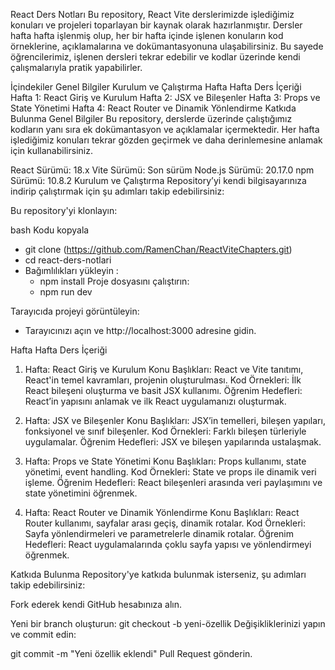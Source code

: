 React Ders Notları
Bu repository, React Vite derslerimizde işlediğimiz konuları ve projeleri toparlayan bir kaynak olarak hazırlanmıştır. Dersler hafta hafta işlenmiş olup, her bir hafta içinde işlenen konuların kod örneklerine, açıklamalarına ve dokümantasyonuna ulaşabilirsiniz. Bu sayede öğrencilerimiz, işlenen dersleri tekrar edebilir ve kodlar üzerinde kendi çalışmalarıyla pratik yapabilirler.

İçindekiler
Genel Bilgiler
Kurulum ve Çalıştırma
Hafta Hafta Ders İçeriği
Hafta 1: React Giriş ve Kurulum
Hafta 2: JSX ve Bileşenler
Hafta 3: Props ve State Yönetimi
Hafta 4: React Router ve Dinamik Yönlendirme
Katkıda Bulunma
Genel Bilgiler
Bu repository, derslerde üzerinde çalıştığımız kodların yanı sıra ek dokümantasyon ve açıklamalar içermektedir. Her hafta işlediğimiz konuları tekrar gözden geçirmek ve daha derinlemesine anlamak için kullanabilirsiniz.

React Sürümü: 18.x
Vite Sürümü: Son sürüm
Node.js Sürümü: 20.17.0
npm Sürümü: 10.8.2
Kurulum ve Çalıştırma
Repository’yi kendi bilgisayarınıza indirip çalıştırmak için şu adımları takip edebilirsiniz:

Bu repository'yi klonlayın:

bash
Kodu kopyala
* git clone (https://github.com/RamenChan/ReactViteChapters.git)
* cd react-ders-notlari
* Bağımlılıkları yükleyin :
   * npm install
Proje dosyasını çalıştırın:
   * npm run dev

Tarayıcıda projeyi görüntüleyin: 
   * Tarayıcınızı açın ve http://localhost:3000 adresine gidin.

Hafta Hafta Ders İçeriği
1. Hafta: React Giriş ve Kurulum
Konu Başlıkları: React ve Vite tanıtımı, React'in temel kavramları, projenin oluşturulması.
Kod Örnekleri: İlk React bileşeni oluşturma ve basit JSX kullanımı.
Öğrenim Hedefleri: React’in yapısını anlamak ve ilk React uygulamanızı oluşturmak.


2. Hafta: JSX ve Bileşenler
Konu Başlıkları: JSX’in temelleri, bileşen yapıları, fonksiyonel ve sınıf bileşenler.
Kod Örnekleri: Farklı bileşen türleriyle uygulamalar.
Öğrenim Hedefleri: JSX ve bileşen yapılarında ustalaşmak.


3. Hafta: Props ve State Yönetimi
Konu Başlıkları: Props kullanımı, state yönetimi, event handling.
Kod Örnekleri: State ve props ile dinamik veri işleme.
Öğrenim Hedefleri: React bileşenleri arasında veri paylaşımını ve state yönetimini öğrenmek.


4. Hafta: React Router ve Dinamik Yönlendirme
Konu Başlıkları: React Router kullanımı, sayfalar arası geçiş, dinamik rotalar.
Kod Örnekleri: Sayfa yönlendirmeleri ve parametrelerle dinamik rotalar.
Öğrenim Hedefleri: React uygulamalarında çoklu sayfa yapısı ve yönlendirmeyi öğrenmek.


Katkıda Bulunma
Repository'ye katkıda bulunmak isterseniz, şu adımları takip edebilirsiniz:

Fork ederek kendi GitHub hesabınıza alın.

Yeni bir branch oluşturun:
git checkout -b yeni-özellik
Değişikliklerinizi yapın ve commit edin:

git commit -m "Yeni özellik eklendi"
Pull Request gönderin.
